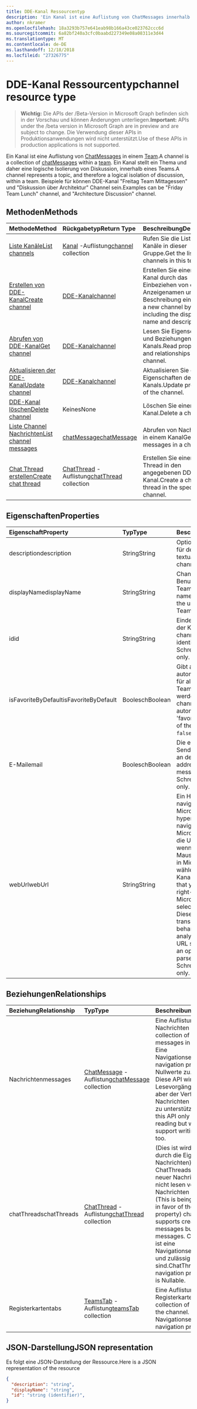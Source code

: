 ```yaml
---
title: DDE-Kanal Ressourcentyp
description: 'Ein Kanal ist eine Auflistung von ChatMessages innerhalb eines Teams. '
author: nkramer
ms.openlocfilehash: 18a3293b757e641eab98b166a43ce023762ccc6d
ms.sourcegitcommit: 6a82bf240a3cfc0baabd227349e08a08311e3d44
ms.translationtype: MT
ms.contentlocale: de-DE
ms.lasthandoff: 12/18/2018
ms.locfileid: "27326775"
---
```

# <a name="channel-resource-type"></a><span data-ttu-id="f5d48-103">DDE-Kanal Ressourcentyp</span><span class="sxs-lookup"><span data-stu-id="f5d48-103">channel resource type</span></span>

> <span data-ttu-id="f5d48-104">**Wichtig:** Die APIs der /Beta-Version in Microsoft Graph befinden sich in der Vorschau und können Änderungen unterliegen.</span><span class="sxs-lookup"><span data-stu-id="f5d48-104">**Important:** APIs under the /beta version in Microsoft Graph are in preview and are subject to change.</span></span> <span data-ttu-id="f5d48-105">Die Verwendung dieser APIs in Produktionsanwendungen wird nicht unterstützt.</span><span class="sxs-lookup"><span data-stu-id="f5d48-105">Use of these APIs in production applications is not supported.</span></span>

<span data-ttu-id="f5d48-106">Ein Kanal ist eine Auflistung von [ChatMessages](chatmessage.md) in einem [Team](../resources/team.md).</span><span class="sxs-lookup"><span data-stu-id="f5d48-106">A channel is a collection of [chatMessages](chatmessage.md) within a [team](../resources/team.md).</span></span> <span data-ttu-id="f5d48-107">Ein Kanal stellt ein Thema und daher eine logische Isolierung von Diskussion, innerhalb eines Teams.</span><span class="sxs-lookup"><span data-stu-id="f5d48-107">A channel represents a topic, and therefore a logical isolation of discussion, within a team.</span></span> <span data-ttu-id="f5d48-108">Beispiele für können DDE-Kanal "Freitag Team Mittagessen" und "Diskussion über Architektur" Channel sein.</span><span class="sxs-lookup"><span data-stu-id="f5d48-108">Examples can be "Friday Team Lunch" channel, and "Architecture Discussion" channel.</span></span>


## <a name="methods"></a><span data-ttu-id="f5d48-109">Methoden</span><span class="sxs-lookup"><span data-stu-id="f5d48-109">Methods</span></span>

| <span data-ttu-id="f5d48-110">Methode</span><span class="sxs-lookup"><span data-stu-id="f5d48-110">Method</span></span>       | <span data-ttu-id="f5d48-111">Rückgabetyp</span><span class="sxs-lookup"><span data-stu-id="f5d48-111">Return Type</span></span>  |<span data-ttu-id="f5d48-112">Beschreibung</span><span class="sxs-lookup"><span data-stu-id="f5d48-112">Description</span></span>|
|:---------------|:--------|:----------|
|[<span data-ttu-id="f5d48-113">Liste Kanäle</span><span class="sxs-lookup"><span data-stu-id="f5d48-113">List channels</span></span>](../api/channel-list.md) | <span data-ttu-id="f5d48-114">[Kanal](channel.md) -Auflistung</span><span class="sxs-lookup"><span data-stu-id="f5d48-114">[channel](channel.md) collection</span></span> | <span data-ttu-id="f5d48-115">Rufen Sie die Liste der Kanäle in dieser Gruppe.</span><span class="sxs-lookup"><span data-stu-id="f5d48-115">Get the list of channels in this team.</span></span>|
|[<span data-ttu-id="f5d48-116">Erstellen von DDE-Kanal</span><span class="sxs-lookup"><span data-stu-id="f5d48-116">Create channel</span></span>](../api/channel-post.md) | [<span data-ttu-id="f5d48-117">DDE-Kanal</span><span class="sxs-lookup"><span data-stu-id="f5d48-117">channel</span></span>](channel.md) | <span data-ttu-id="f5d48-118">Erstellen Sie einen neuen Kanal durch das Einbeziehen von den Anzeigenamen und die Beschreibung ein.</span><span class="sxs-lookup"><span data-stu-id="f5d48-118">Create a new channel by including the display name and description.</span></span>|
|[<span data-ttu-id="f5d48-119">Abrufen von DDE-Kanal</span><span class="sxs-lookup"><span data-stu-id="f5d48-119">Get channel</span></span>](../api/channel-get.md) | [<span data-ttu-id="f5d48-120">DDE-Kanal</span><span class="sxs-lookup"><span data-stu-id="f5d48-120">channel</span></span>](channel.md) | <span data-ttu-id="f5d48-121">Lesen Sie Eigenschaften und Beziehungen des Kanals.</span><span class="sxs-lookup"><span data-stu-id="f5d48-121">Read properties and relationships of the channel.</span></span>|
|[<span data-ttu-id="f5d48-122">Aktualisieren der DDE-Kanal</span><span class="sxs-lookup"><span data-stu-id="f5d48-122">Update channel</span></span>](../api/channel-patch.md) | [<span data-ttu-id="f5d48-123">DDE-Kanal</span><span class="sxs-lookup"><span data-stu-id="f5d48-123">channel</span></span>](channel.md) | <span data-ttu-id="f5d48-124">Aktualisieren Sie die Eigenschaften des Kanals.</span><span class="sxs-lookup"><span data-stu-id="f5d48-124">Update properties of the channel.</span></span>|
|[<span data-ttu-id="f5d48-125">DDE-Kanal löschen</span><span class="sxs-lookup"><span data-stu-id="f5d48-125">Delete channel</span></span>](../api/channel-delete.md) | <span data-ttu-id="f5d48-126">Keines</span><span class="sxs-lookup"><span data-stu-id="f5d48-126">None</span></span> | <span data-ttu-id="f5d48-127">Löschen Sie einen Kanal.</span><span class="sxs-lookup"><span data-stu-id="f5d48-127">Delete a channel.</span></span>|
|[<span data-ttu-id="f5d48-128">Liste Channel Nachrichten</span><span class="sxs-lookup"><span data-stu-id="f5d48-128">List channel messages</span></span>](../api/channel-list-messages.md)  | [<span data-ttu-id="f5d48-129">chatMessage</span><span class="sxs-lookup"><span data-stu-id="f5d48-129">chatMessage</span></span>](../resources/chatmessage.md) | <span data-ttu-id="f5d48-130">Abrufen von Nachrichten in einem Kanal</span><span class="sxs-lookup"><span data-stu-id="f5d48-130">Get messages in a channel</span></span> |
|[<span data-ttu-id="f5d48-131">Chat Thread erstellen</span><span class="sxs-lookup"><span data-stu-id="f5d48-131">Create chat thread</span></span>](../api/channel-post-chatthreads.md) | <span data-ttu-id="f5d48-132">[ChatThread](chatthread.md) -Auflistung</span><span class="sxs-lookup"><span data-stu-id="f5d48-132">[chatThread](chatthread.md) collection</span></span>| <span data-ttu-id="f5d48-133">Erstellen Sie einen Chat Thread in den angegebenen DDE-Kanal.</span><span class="sxs-lookup"><span data-stu-id="f5d48-133">Create a chat thread in the specified channel.</span></span>|

## <a name="properties"></a><span data-ttu-id="f5d48-134">Eigenschaften</span><span class="sxs-lookup"><span data-stu-id="f5d48-134">Properties</span></span>
| <span data-ttu-id="f5d48-135">Eigenschaft</span><span class="sxs-lookup"><span data-stu-id="f5d48-135">Property</span></span>     | <span data-ttu-id="f5d48-136">Typ</span><span class="sxs-lookup"><span data-stu-id="f5d48-136">Type</span></span>   |<span data-ttu-id="f5d48-137">Beschreibung</span><span class="sxs-lookup"><span data-stu-id="f5d48-137">Description</span></span>|
|:---------------|:--------|:----------|
|<span data-ttu-id="f5d48-138">description</span><span class="sxs-lookup"><span data-stu-id="f5d48-138">description</span></span>|<span data-ttu-id="f5d48-139">String</span><span class="sxs-lookup"><span data-stu-id="f5d48-139">String</span></span>|<span data-ttu-id="f5d48-140">Optionale Beschreibung für den Kanal.</span><span class="sxs-lookup"><span data-stu-id="f5d48-140">Optional textual description for the channel.</span></span>|
|<span data-ttu-id="f5d48-141">displayName</span><span class="sxs-lookup"><span data-stu-id="f5d48-141">displayName</span></span>|<span data-ttu-id="f5d48-142">String</span><span class="sxs-lookup"><span data-stu-id="f5d48-142">String</span></span>|<span data-ttu-id="f5d48-143">Channel-Namen, die dem Benutzer in Microsoft-Teams, erscheint.</span><span class="sxs-lookup"><span data-stu-id="f5d48-143">Channel name as it will appear to the user in Microsoft Teams.</span></span>|
|<span data-ttu-id="f5d48-144">id</span><span class="sxs-lookup"><span data-stu-id="f5d48-144">id</span></span>|<span data-ttu-id="f5d48-145">String</span><span class="sxs-lookup"><span data-stu-id="f5d48-145">String</span></span>|<span data-ttu-id="f5d48-146">Eindeutiger Bezeichner der Kanäle.</span><span class="sxs-lookup"><span data-stu-id="f5d48-146">The channels's unique identifier.</span></span> <span data-ttu-id="f5d48-147">Schreibgeschützt.</span><span class="sxs-lookup"><span data-stu-id="f5d48-147">Read-only.</span></span>|
|<span data-ttu-id="f5d48-148">isFavoriteByDefault</span><span class="sxs-lookup"><span data-stu-id="f5d48-148">isFavoriteByDefault</span></span>|<span data-ttu-id="f5d48-149">Boolesch</span><span class="sxs-lookup"><span data-stu-id="f5d48-149">Boolean</span></span>|<span data-ttu-id="f5d48-150">Gibt an, ob der Kanal automatisch "Favoriten" für alle Mitglieder des Teams gekennzeichnet werden soll.</span><span class="sxs-lookup"><span data-stu-id="f5d48-150">Whether the channel should automatically be marked 'favorite' for all members of the team.</span></span> <span data-ttu-id="f5d48-151">Standard: `false`.</span><span class="sxs-lookup"><span data-stu-id="f5d48-151">Default: `false`.</span></span>|
|<span data-ttu-id="f5d48-152">E-Mail</span><span class="sxs-lookup"><span data-stu-id="f5d48-152">email</span></span>|<span data-ttu-id="f5d48-153">Boolesch</span><span class="sxs-lookup"><span data-stu-id="f5d48-153">Boolean</span></span>| <span data-ttu-id="f5d48-154">Die e-Mail-Adresse zum Senden von Nachrichten an den Kanal.</span><span class="sxs-lookup"><span data-stu-id="f5d48-154">The email address for sending messages to the channel.</span></span> <span data-ttu-id="f5d48-155">Schreibgeschützt.</span><span class="sxs-lookup"><span data-stu-id="f5d48-155">Read-only.</span></span>|
|<span data-ttu-id="f5d48-156">webUrl</span><span class="sxs-lookup"><span data-stu-id="f5d48-156">webUrl</span></span>|<span data-ttu-id="f5d48-157">String</span><span class="sxs-lookup"><span data-stu-id="f5d48-157">String</span></span>|<span data-ttu-id="f5d48-158">Ein Hyperlink, zu dem navigiert an den Kanal in Microsoft-Teams.</span><span class="sxs-lookup"><span data-stu-id="f5d48-158">A hyperlink that will navigate to the channel in Microsoft Teams.</span></span> <span data-ttu-id="f5d48-159">Dies ist die URL, die Sie erhalten, wenn Sie mit der rechten Maustaste in eines Kanals in Microsoft-Teams, und wählen Sie Get-Link Kanal aus.</span><span class="sxs-lookup"><span data-stu-id="f5d48-159">This is the URL that you get when you right-click a channel in Microsoft Teams and select Get link to channel.</span></span> <span data-ttu-id="f5d48-160">Diese URL sollte als nicht transparentes Blob behandelt und nicht analysiert werden.</span><span class="sxs-lookup"><span data-stu-id="f5d48-160">This URL should be treated as an opaque blob, and not parsed.</span></span> <span data-ttu-id="f5d48-161">Schreibgeschützt.</span><span class="sxs-lookup"><span data-stu-id="f5d48-161">Read-only.</span></span>|


## <a name="relationships"></a><span data-ttu-id="f5d48-162">Beziehungen</span><span class="sxs-lookup"><span data-stu-id="f5d48-162">Relationships</span></span>
| <span data-ttu-id="f5d48-163">Beziehung</span><span class="sxs-lookup"><span data-stu-id="f5d48-163">Relationship</span></span> | <span data-ttu-id="f5d48-164">Typ</span><span class="sxs-lookup"><span data-stu-id="f5d48-164">Type</span></span>   |<span data-ttu-id="f5d48-165">Beschreibung</span><span class="sxs-lookup"><span data-stu-id="f5d48-165">Description</span></span>|
|:---------------|:--------|:----------|
|<span data-ttu-id="f5d48-166">Nachrichten</span><span class="sxs-lookup"><span data-stu-id="f5d48-166">messages</span></span>|<span data-ttu-id="f5d48-167">[ChatMessage](chatmessage.md) -Auflistung</span><span class="sxs-lookup"><span data-stu-id="f5d48-167">[chatMessage](chatmessage.md) collection</span></span>|<span data-ttu-id="f5d48-168">Eine Auflistung aller Nachrichten im Kanal.</span><span class="sxs-lookup"><span data-stu-id="f5d48-168">A collection of all the messages in the channel.</span></span> <span data-ttu-id="f5d48-169">Eine Navigationseigenschaft.</span><span class="sxs-lookup"><span data-stu-id="f5d48-169">A navigation property.</span></span> <span data-ttu-id="f5d48-170">Lässt Nullwerte zu.</span><span class="sxs-lookup"><span data-stu-id="f5d48-170">Nullable.</span></span> <span data-ttu-id="f5d48-171">Diese API wird derzeit nur Lesevorgänge unterstützt, aber der Verfassen von Nachrichten schließlich zu unterstützen.</span><span class="sxs-lookup"><span data-stu-id="f5d48-171">Currently this API only supports reading but will eventually support writing messages too.</span></span>|
|<span data-ttu-id="f5d48-172">chatThreads</span><span class="sxs-lookup"><span data-stu-id="f5d48-172">chatThreads</span></span>|<span data-ttu-id="f5d48-173">[ChatThread](chatthread.md) -Auflistung</span><span class="sxs-lookup"><span data-stu-id="f5d48-173">[chatThread](chatthread.md) collection</span></span>|<span data-ttu-id="f5d48-174">(Dies ist wird phased durch die Eigenschaft Nachrichten) ChatThreads Erstellen neuer Nachrichten aber nicht lesen von Nachrichten unterstützt.</span><span class="sxs-lookup"><span data-stu-id="f5d48-174">(This is being phased out in favor of the messages property) chatThreads supports creating new messages but not reading messages.</span></span> <span data-ttu-id="f5d48-175">ChatThreads ist eine Navigationseigenschaft und zulässig sind.</span><span class="sxs-lookup"><span data-stu-id="f5d48-175">ChatThreads is a navigation property, and is Nullable.</span></span>|
|<span data-ttu-id="f5d48-176">Registerkarten</span><span class="sxs-lookup"><span data-stu-id="f5d48-176">tabs</span></span>|<span data-ttu-id="f5d48-177">[TeamsTab](../resources/teamstab.md) -Auflistung</span><span class="sxs-lookup"><span data-stu-id="f5d48-177">[teamsTab](../resources/teamstab.md) collection</span></span>|<span data-ttu-id="f5d48-178">Eine Auflistung aller Registerkarten im Kanal.</span><span class="sxs-lookup"><span data-stu-id="f5d48-178">A collection of all the tabs in the channel.</span></span> <span data-ttu-id="f5d48-179">Eine Navigationseigenschaft.</span><span class="sxs-lookup"><span data-stu-id="f5d48-179">A navigation property.</span></span>|


## <a name="json-representation"></a><span data-ttu-id="f5d48-180">JSON-Darstellung</span><span class="sxs-lookup"><span data-stu-id="f5d48-180">JSON representation</span></span>

<span data-ttu-id="f5d48-181">Es folgt eine JSON-Darstellung der Ressource.</span><span class="sxs-lookup"><span data-stu-id="f5d48-181">Here is a JSON representation of the resource</span></span>

<!-- {
  "blockType": "resource",
  "optionalProperties": [
    "chatthreads"
  ],
  "keyProperty": "id",
  "@odata.type": "microsoft.graph.channel"
}-->

```json
{
  "description": "string",
  "displayName": "string",
  "id": "string (identifier)",
}

```


<!-- uuid: 8fcb5dbc-d5aa-4681-8e31-b001d5168d79
2015-10-25 14:57:30 UTC -->
<!-- {
  "type": "#page.annotation",
  "description": "channel resource",
  "keywords": "",
  "section": "documentation",
  "tocPath": ""
}-->
